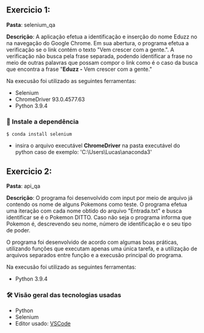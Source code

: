 ## Exercicio 1:

**Pasta**: selenium_qa

**Descrição**: A aplicação efetua a identificação e inserção do nome Eduzz no na navegação do Google Chrome. Em sua abertura, o programa efetua a verificação se o link contém o texto "Vem crescer com a gente.". A verificação não busca pela frase separada, podendo identificar a frase no meio de outras palavras que possam compor o link como é o caso da busca que encontra a frase "**Eduzz -** Vem crescer com a gente."

Na execusão foi utilizado as seguintes ferramentas:
* Selenium
* ChromeDriver 93.0.4577.63
* Python 3.9.4

### 🎲 Instale a dependência
    $ conda install selenium
    
  * insira o arquivo executável **ChromeDriver** na pasta executável do python
    caso de exemplo: 'C:\Users\Lucas\anaconda3\'

## Exercicio 2:

**Pasta**: api_qa

**Descrição**: O programa foi desenvolvido com input por meio de arquivo já contendo os nome de alguns Pokemons como teste. O programa efetua uma iteração com cada nome obtido do arquivo "Entrada.txt" e busca identificar se é o Pokemon DITTO. Caso não seja o programa informa que Pokemon é, descrevendo seu nome, número de identificação e o seu tipo de poder.

  O programa foi desenvolvido de acordo com algumas boas práticas, utilizando funções que executam apenas uma única tarefa, e a utilização de arquivos separados entre função e a execusão principal do programa.

Na execusão foi utilizado as seguintes ferramentas:
* Python 3.9.4

### 🛠 Visão geral das tecnologias usadas
* Python
* Selenium
* Editor usado: [VSCode](https://code.visualstudio.com/)
